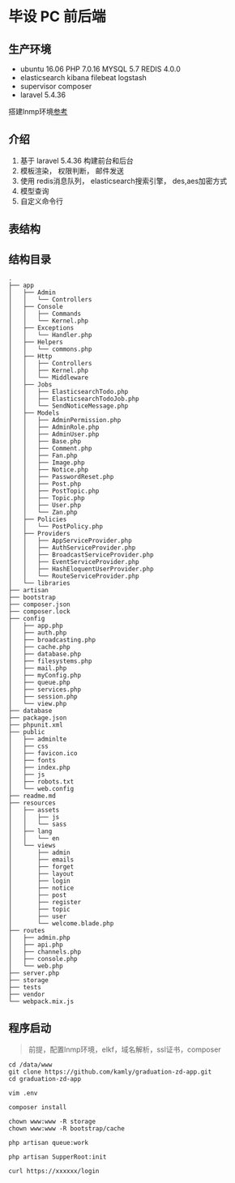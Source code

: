 # 毕设 PC 前后端

## 生产环境

- ubuntu 16.06 PHP 7.0.16 MYSQL 5.7 REDIS 4.0.0 
- elasticsearch kibana filebeat logstash
- supervisor composer
- laravel 5.4.36

搭建lnmp环境[参考](https://github.com/kamly/automated-operation)

## 介绍

1. 基于 laravel 5.4.36 构建前台和后台
2. 模板渲染， 权限判断， 邮件发送
3. 使用 redis消息队列， elasticsearch搜索引擎， des,aes加密方式
4. 模型查询
5. 自定义命令行


## 表结构

## 结构目录

~~~
.
├── app
│   ├── Admin
│   │   └── Controllers
│   ├── Console
│   │   ├── Commands
│   │   └── Kernel.php
│   ├── Exceptions
│   │   └── Handler.php
│   ├── Helpers
│   │   └── commons.php
│   ├── Http
│   │   ├── Controllers
│   │   ├── Kernel.php
│   │   └── Middleware
│   ├── Jobs
│   │   ├── ElasticsearchTodo.php
│   │   ├── ElasticsearchTodoJob.php
│   │   └── SendNoticeMessage.php
│   ├── Models
│   │   ├── AdminPermission.php
│   │   ├── AdminRole.php
│   │   ├── AdminUser.php
│   │   ├── Base.php
│   │   ├── Comment.php
│   │   ├── Fan.php
│   │   ├── Image.php
│   │   ├── Notice.php
│   │   ├── PasswordReset.php
│   │   ├── Post.php
│   │   ├── PostTopic.php
│   │   ├── Topic.php
│   │   ├── User.php
│   │   └── Zan.php
│   ├── Policies
│   │   └── PostPolicy.php
│   ├── Providers
│   │   ├── AppServiceProvider.php
│   │   ├── AuthServiceProvider.php
│   │   ├── BroadcastServiceProvider.php
│   │   ├── EventServiceProvider.php
│   │   ├── HashEloquentUserProvider.php
│   │   └── RouteServiceProvider.php
│   └── libraries
├── artisan
├── bootstrap
├── composer.json
├── composer.lock
├── config
│   ├── app.php
│   ├── auth.php
│   ├── broadcasting.php
│   ├── cache.php
│   ├── database.php
│   ├── filesystems.php
│   ├── mail.php
│   ├── myConfig.php
│   ├── queue.php
│   ├── services.php
│   ├── session.php
│   └── view.php
├── database
├── package.json
├── phpunit.xml
├── public
│   ├── adminlte
│   ├── css
│   ├── favicon.ico
│   ├── fonts
│   ├── index.php
│   ├── js
│   ├── robots.txt
│   └── web.config
├── readme.md
├── resources
│   ├── assets
│   │   ├── js
│   │   └── sass
│   ├── lang
│   │   └── en
│   └── views
│       ├── admin
│       ├── emails
│       ├── forget
│       ├── layout
│       ├── login
│       ├── notice
│       ├── post
│       ├── register
│       ├── topic
│       ├── user
│       └── welcome.blade.php
├── routes
│   ├── admin.php
│   ├── api.php
│   ├── channels.php
│   ├── console.php
│   └── web.php
├── server.php
├── storage
├── tests
├── vendor
└── webpack.mix.js
~~~

## 程序启动

> 前提，配置lnmp环境，elkf，域名解析，ssl证书，composer

```shell
cd /data/www
git clone https://github.com/kamly/graduation-zd-app.git
cd graduation-zd-app

vim .env

composer install

chown www:www -R storage
chown www:www -R bootstrap/cache

php artisan queue:work

php artisan SupperRoot:init

curl https://xxxxxx/login
```
